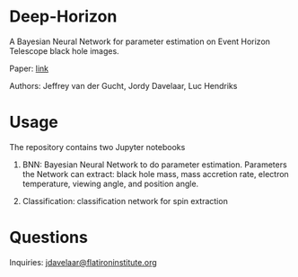 # Deep-Horizon

A Bayesian Neural Network for parameter estimation on Event Horizon Telescope black hole images.

Paper: [link](https://www.aanda.org/articles/aa/full_html/2020/04/aa37014-19/aa37014-19.html)

Authors: Jeffrey van der Gucht, Jordy Davelaar, Luc Hendriks

# Usage

The repository contains two Jupyter notebooks

1) BNN: Bayesian Neural Network to do parameter estimation. Parameters the Network can extract: black hole mass, mass accretion rate, electron temperature, viewing angle, and position angle.

2) Classification: classification network for spin extraction

# Questions

Inquiries: jdavelaar@flatironinstitute.org

